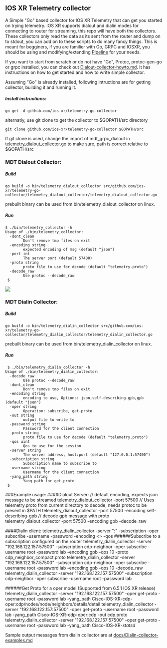 ## IOS XR Telemetry collector

A Simple "Go" based collector for IOS XR Telemetry that can get you started on trying telemetry. IOS XR supports dialout and dialin modes for connecting to router for streaming, this repo will have both the collectors. These collectors only read the data as its sent from the router and dump on to stdout, you can add on to these scripts to do many fancy things. This is meant for begginers, if you are familier with Go, GRPC and IOSXR, you should be using and modifying/extending [Pipeline](https://github.com/cisco-ie/bigmuddy-network-telemetry-pipeline) for your needs.

If you want to start from scratch or do not have "Go", Protoc, protoc-gen-go or grpc installed, you can check out [Dialout-collector-howto.md](Dialout-collector-howto.md). It has instructions on how to get started and how to write simple collector.

Assuming "Go" is already installed, following intructions are for getting collector, building it and running it.

##### Install instructions:
`go get -d github.com/ios-xr/telemetry-go-collector`

alternatly, use git clone to get the collector to $GOPATH/src directory

`git clone github.com/ios-xr/telemetry-go-collector $GOPATH/src`

If git clone is used, change the import of mdt_grpc_dialout in telemetry_dialout_collector.go to make sure, path is correct relative to $GOPATH/src

### MDT Dialout Collector:
##### Build
`go build -o bin/telemetry_dialout_collector src/github.com/ios-xr/telemetry-go-collector/telemetry_dialout_collector/telemetry_dialout_collector.go`

prebuilt binary can be used from bin/telemetry_dialout_collector on linux.

##### Run
```
$ ./bin/telemetry_collector -h
Usage of ./bin/telemetry_collector:
  -dont_clean
    	Don't remove tmp files on exit
  -encoding string
    	expected encoding of msg (default "json")
  -port int
    	The server port (default 57400)
  -proto string
    	proto file to use for decode (default "telemetry.proto")
  -decode_raw
    	Use protoc --decode_raw
 $
 ```

![](docs/dialout-build.gif)

### MDT Dialin Collector:
##### Build
`go build -o bin/telemetry_dialin_collector src/github.com/ios-xr/telemetry-go-collector/telemetry_dialin_collector/telemetry_dialin_collector.go`

prebuilt binary can be used from bin/telemetry_dialin_collector on linux.

##### Run
```
 $ ./bin/telemetry_dialin_collector -h
Usage of ./bin/telemetry_dialin_collector:
  -decode_raw
        Use protoc --decode_raw
  -dont_clean
        Don't remove tmp files on exit
  -encoding string
        encoding to use, Options: json,self-describing-gpb,gpb (default "json")
  -oper string
        Operation: subscribe, get-proto
  -out string
        output file to write to
  -password string
        Password for the client connection
  -proto string
        proto file to use for decode (default "telemetry.proto")
  -qos uint
        Qos to use for the session
  -server string
        The server address, host:port (default "127.0.0.1:57400")
  -subscription string
        Subscription name to subscribe to
  -username string
        Username for the client connection
  -yang_path string
        Yang path for get-proto
 $
```

###Example usage:
####Dialout Server:
  // default encoding, expects json message to be streamed
  telemetry_dialout_collector -port 57500
  // Uses telemetry.proto from current directory to decode, needs protoc to be present in $PATH
  telemetry_dialout_collector -port 57500 -encoding self-describing-gpb
  // decode gpb message with proto
  telemetry_dialout_collector -port 57500 -encoding gpb -decode_raw

####Dialin client:
  telemetry_dialin_collector -server "<router-ip-address>:<grpc-port>" -subscription <subscription-name> -oper subscribe -username <username> -password <passwd> -encoding <> -qos <dscp>
######Subscribe to a subscription configured on the router
  telemetry_dialin_collector -server "192.168.122.157:57500" -subscription cdp-neighbor -oper subscribe -username root -password lab -encoding gpb -qos 10 -proto cdp_neighbor_compact.proto 
  telemetry_dialin_collector -server "192.168.122.157:57500" -subscription cdp-neighbor -oper subscribe -username root -password lab -encoding gpb -qos 10 -decode_raw
  telemetry_dialin_collector -server "192.168.122.157:57500" -subscription cdp-neighbor -oper subscribe -username root -password lab

######Get Proto for a oper model (Supported from 6.5.1 IOS XR release)
  telemetry_dialin_collector -server "192.168.122.157:57500" -oper get-proto -username root -password lab -yang_path Cisco-IOS-XR-cdp-oper:cdp/nodes/node/neighbors/details/detail
  telemetry_dialin_collector -server "192.168.122.157:57500" -oper get-proto -username root -password lab -yang_path Cisco-IOS-XR-cdp-oper:cdp -out cdp.proto
  telemetry_dialin_collector -server "192.168.122.157:57500" -oper get-proto -username root -password lab -yang_path Cisco-IOS-XR-*statsd*

Sample output messages from dialin collector are
at [docs/Dialin-collector-examples.md](docs/Dialin-collector-examples.md)
